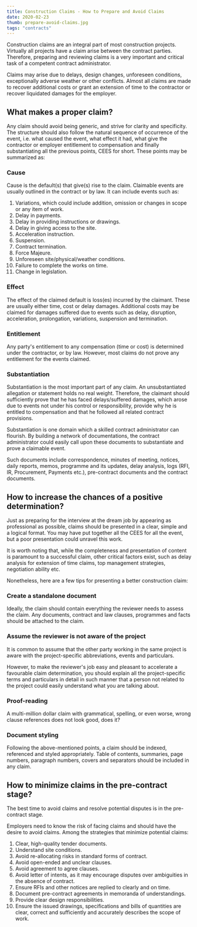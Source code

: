```yaml
---
title: Construction Claims - How to Prepare and Avoid Claims
date: 2020-02-23
thumb: prepare-avoid-claims.jpg
tags: "contracts"
---
```

Construction claims are an integral part of most construction projects. Virtually all projects have a claim arise between the contract parties. Therefore, preparing and reviewing claims is a very important and critical task of a competent contract administrator.

Claims may arise due to delays, design changes, unforeseen conditions, exceptionally adverse weather or other conflicts. Almost all claims are made to recover additional costs or grant an extension of time to the contractor or recover liquidated damages for the employer.

## What makes a proper claim?

Any claim should avoid being generic, and strive for clarity and specificity. The structure should also follow the natural sequence of occurrence of the event, i.e. what caused the event, what effect it had, what give the contractor or employer entitlement to compensation and finally substantiating all the previous points, CEES for short. These points may be summarized as:

### Cause

Cause is the default(s) that give(s) rise to the claim. Claimable events are usually outlined in the contract or by law. It can include events such as:

1.  Variations, which could include addition, omission or changes in scope or any item of work.
2.  Delay in payments.
3.  Delay in providing instructions or drawings.
4.  Delay in giving access to the site.
5.  Acceleration instruction.
6.  Suspension.
7.  Contract termination.
8.  Force Majeure.
9.  Unforeseen site/physical/weather conditions.
10.  Failure to complete the works on time.
11.  Change in legislation.

### Effect

The effect of the claimed default is loss(es) incurred by the claimant. These are usually either time, cost or delay damages. Additional costs may be claimed for damages suffered due to events such as delay, disruption, acceleration, prolongation, variations, suspension and termination.

### Entitlement

Any party's entitlement to any compensation (time or cost) is determined under the contractor, or by law. However, most claims do not prove any entitlement for the events claimed.

### Substantiation

Substantiation is the most important part of any claim. An unsubstantiated allegation or statement holds no real weight. Therefore, the claimant should sufficiently prove that he has faced delays/suffered damages, which arose due to events not under his control or responsibility, provide why he is entitled to compensation and that he followed all related contract provisions.

Substantiation is one domain which a skilled contract administrator can flourish. By building a network of documentations, the contract administrator could easily call upon these documents to substantiate and prove a claimable event.

Such documents include correspondence, minutes of meeting, notices, daily reports, memos, programme and its updates, delay analysis, logs (RFI, IR, Procurement, Payments etc.), pre-contract documents and the contract documents.

## How to increase the chances of a positive determination?

Just as preparing for the interview at the dream job by appearing as professional as possible, claims should be presented in a clear, simple and a logical format. You may have put together all the CEES for all the event, but a poor presentation could unravel this work.

It is worth noting that, while the completeness and presentation of content is paramount to a successful claim, other critical factors exist, such as delay analysis for extension of time claims, top management strategies, negotiation ability etc.

Nonetheless, here are a few tips for presenting a better construction claim:

### Create a standalone document

Ideally, the claim should contain everything the reviewer needs to assess the claim. Any documents, contract and law clauses, programmes and facts should be attached to the claim.

### Assume the reviewer is not aware of the project

It is common to assume that the other party working in the same project is aware with the project-specific abbreviations, events and particulars.

However, to make the reviewer's job easy and pleasant to accelerate a favourable claim determination, you should explain all the project-specific terms and particulars in detail in such manner that a person not related to the project could easily understand what you are talking about.

### Proof-reading

A multi-million dollar claim with grammatical, spelling, or even worse, wrong clause references does not look good, does it?

### Document styling

Following the above-mentioned points, a claim should be indexed, referenced and styled appropriately. Table of contents, summaries, page numbers, paragraph numbers, covers and separators should be included in any claim.

## How to minimize claims in the pre-contract stage?

The best time to avoid claims and resolve potential disputes is in the pre-contract stage.

Employers need to know the risk of facing claims and should have the desire to avoid claims. Among the strategies that minimize potential claims:

1.  Clear, high-quality tender documents.
2.  Understand site conditions.
3.  Avoid re-allocating risks in standard forms of contract.
4.  Avoid open-ended and unclear clauses.
5.  Avoid agreement to agree clauses.
6.  Avoid letter of intents, as it may encourage disputes over ambiguities in the absence of contract.
7.  Ensure RFIs and other notices are replied to clearly and on time.
8.  Document pre-contract agreements in memoranda of understandings.
9.  Provide clear design responsibilities.
10.  Ensure the issued drawings, specifications and bills of quantities are clear, correct and sufficiently and accurately describes the scope of work.